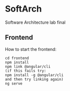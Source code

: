 # SoftArch
Software Architecture lab final

## Frontend

How to start the frontend:

```
cd frontend
npm install
npm link @angular/cli
(if this fails try:
npm install -g @angular/cli
and then try linking again)
ng serve
```
